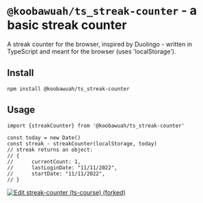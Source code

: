 # `@koobawuah/ts_streak-counter` - a basic streak counter 

A streak counter for the browser, inspired by Duolingo - written in TypeScript and meant for the browser (uses 'localStorage').

## Install 

```shell
npm install @koobawuah/ts_streak-counter
```

## Usage 

```
import {streakCounter} from '@koobawuah/ts_streak-counter'

const today = new Date() 
const streak - streakCounter(localStorage, today)
// streak returns an object:
// {
//      currentCount: 1,
//      lastLoginDate: "11/11/2022",
//      startDate: "11/11/2022",
// }
```

[![Edit streak-counter (ts-course) (forked)](https://codesandbox.io/static/img/play-codesandbox.svg)](https://codesandbox.io/s/streak-counter-ts-course-forked-78j2m3?fontsize=14&hidenavigation=1&theme=dark)
